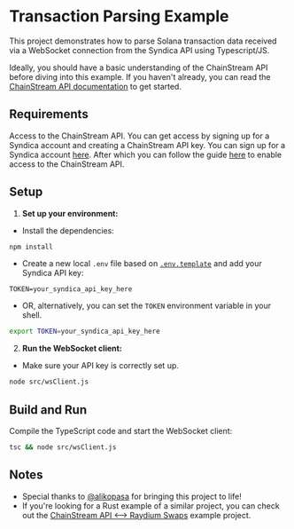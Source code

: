 # Transaction Parsing Example

This project demonstrates how to parse Solana transaction data received via a WebSocket connection from the Syndica API using Typescript/JS. 

Ideally, you should have a basic understanding of the ChainStream API before diving into this example. If you haven't already, you can read the [ChainStream API documentation](https://docs.syndica.io/platform/chainstream-api) to get started.

## Requirements

Access to the ChainStream API. You can get access by signing up for a Syndica account and creating a ChainStream API key. You can sign up for a Syndica account [here](https://app.syndica.io/signup). After which you can follow the guide [here](https://docs.syndica.io/platform/chainstream-api) to enable access to the ChainStream API.

## Setup

1. **Set up your environment:**

- Install the dependencies:
```sh
npm install
```

- Create a new local `.env` file based on [`.env.template`](.env.template) and add your Syndica API key:
```
TOKEN=your_syndica_api_key_here
```

- OR, alternatively, you can set the `TOKEN` environment variable in your shell.
```sh
export TOKEN=your_syndica_api_key_here
```

2. **Run the WebSocket client:**

- Make sure your API key is correctly set up.
```sh
node src/wsClient.js
```

## Build and Run

Compile the TypeScript code and start the WebSocket client:

```sh
tsc && node src/wsClient.js
```

## Notes

- Special thanks to [@alikopasa](https://github.com/alikopasa) for bringing this project to life!
- If you're looking for a Rust example of a similar project, you can check out the [ChainStream API <--> Raydium Swaps](https://github.com/prestonsn/chainstream-raydium-swaps) example project.